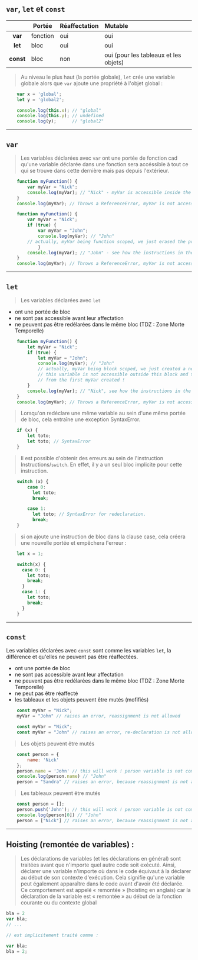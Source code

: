 ``var``, ``let`` et  ``const`` 
---

|              | Portée    | Réaffectation  | Mutable |
| :----------: | ------    |-----           |:-----                                 |
| **var**          | fonction  | oui            | oui                                   |
| **let**          | bloc      | oui            | oui                                   |      
| **const**        | bloc      | non            | oui (pour les tableaux et les objets) |     
   
> Au niveau le plus haut (la portée globale), ``let`` crée une variable globale alors que ``var`` ajoute une propriété à l'objet global :

````javascript
    var x = 'global';
    let y = 'global2';

    console.log(this.x); // "global"
    console.log(this.y); // undefined
    console.log(y);      // "global2"
````
---
``var``
---
> Les variables déclarées avec ``var`` ont une portée de fonction cad qu'une variable déclarée dans une fonction sera accéssible à tout ce qui se trouve dans cette dernière mais pas depuis l'extérieur.
````javascript
    function myFunction() {
        var myVar = "Nick";
        console.log(myVar); // "Nick" - myVar is accessible inside the function
    }
    console.log(myVar); // Throws a ReferenceError, myVar is not accessible outside the function.
````
````javascript
    function myFunction() {
        var myVar = "Nick";
        if (true) {
            var myVar = "John";
            console.log(myVar); // "John"
        // actually, myVar being function scoped, we just erased the previous myVar value "Nick" for "John"
            }
        console.log(myVar); // "John" - see how the instructions in the if block affected this value
    }
    console.log(myVar); // Throws a ReferenceError, myVar is not accessible outside the function.
````
---
``let``
---
> Les variables déclarées avec ``let`` 
- ont une portée de bloc
- ne sont pas accessible avant leur affectation
- ne peuvent pas être redélarées dans le même bloc (TDZ : Zone Morte Temporelle)
````javascript
    function myFunction() {
        let myVar = "Nick";
        if (true) {
            let myVar = "John";
            console.log(myVar); // "John"
            // actually, myVar being block scoped, we just created a new variable myVar.
            // this variable is not accessible outside this block and totally independent
            // from the first myVar created !
        }
        console.log(myVar); // "Nick", see how the instructions in the if block DID NOT affect this value
    }
    console.log(myVar); // Throws a ReferenceError, myVar is not accessible outside the function.
````
> Lorsqu'on redéclare une même variable au sein d'une même portée de bloc, cela entraîne une exception SyntaxError.
````javascript
    if (x) {
        let toto;
        let toto; // SyntaxError
    }
````
> Il est possible d'obtenir des erreurs au sein de l'instruction Instructions/``switch``. En effet, il y a un seul bloc implicite pour cette instruction.

````javascript
    switch (x) {
        case 0:
          let toto;
          break;

        case 1:
          let toto; // SyntaxError for redeclaration.
          break;
    }
````
> si on ajoute une instruction de bloc dans la clause case, cela créera une nouvelle portée et empêchera l'erreur :

````javascript
    let x = 1;

    switch(x) {
      case 0: {
        let toto;
        break;
      }  
      case 1: {
        let toto;
        break;
      }
    }
````
---
``const``
---
Les variables déclarées avec ``const`` sont comme les variables ``let``, la différence et qu'elles ne peuvent pas être réaffectées.
- ont une portée de bloc
- ne sont pas accessible avant leur affectation
- ne peuvent pas être redélarées dans le même bloc (TDZ : Zone Morte Temporelle)
- ne peut pas être réaffecté 
- les tableaux et les objets peuvent être mutés (mofifiés)
````javascript
    const myVar = "Nick";
    myVar = "John" // raises an error, reassignment is not allowed
````
````javascript
    const myVar = "Nick";
    const myVar = "John" // raises an error, re-declaration is not allowed
````
> Les objets peuvent être mutés
````javascript
    const person = {
        name: 'Nick'
    };
    person.name = 'John' // this will work ! person variable is not completely reassigned, but mutated
    console.log(person.name) // "John"
    person = "Sandra" // raises an error, because reassignment is not allowed with const declared variables
````
> Les tableaux peuvent être mutés 
````javascript
    const person = [];
    person.push('John'); // this will work ! person variable is not completely reassigned, but mutated
    console.log(person[0]) // "John"
    person = ["Nick"] // raises an error, because reassignment is not allowed with const declared variables
````


---

## Hoisting (remontée de variables) :

> Les déclarations de variables (et les déclarations en général) sont traitées avant que n'importe quel autre code soit exécuté. Ainsi, déclarer une variable n'importe où dans le code équivaut à la déclarer au début de son contexte d'exécution. Cela signifie qu'une variable peut également apparaître dans le code avant d'avoir été déclarée. Ce comportement est appelé « remontée » (hoisting en anglais) car la déclaration de la variable est « remontée » au début de la fonction courante ou du contexte global

````javascript
bla = 2
var bla;
// ...

// est implicitement traité comme :

var bla;
bla = 2;
````